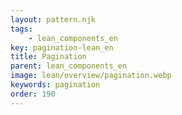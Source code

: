 ```yaml
---
layout: pattern.njk
tags: 
    - lean_components_en
key: pagination-lean_en
title: Pagination
parent: lean_components_en
image: lean/overview/pagination.webp
keywords: pagination
order: 190
---
```

